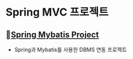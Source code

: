 # Spring MVC 프로젝트

## :seedling:[Spring Mybatis Project](https://github.com/hana825/Biz_Spring_2022/tree/master/SpMVC_003_SchoolV5)
* Spring과 Mybatis를 사용한 DBMS 연동 프로젝트
